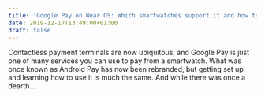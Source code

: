 ```yaml
---
title: 'Google Pay on Wear OS: Which smartwatches support it and how to use it'
date: 2019-12-17T13:49:00+01:00
draft: false
---
```


Contactless payment terminals are now ubiquitous, and Google Pay is just one of many services you can use to pay from a smartwatch. What was once known as Android Pay has now been rebranded, but getting set up and learning how to use it is much the same. And while there was once a dearth…